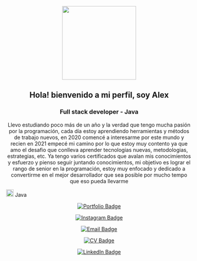 <div id="header" align="center">
  <img src="https://media.giphy.com/media/nQP9yiMT2MPShAAjHV/giphy.gif" width="200"/>
  <h2>Hola! bienvenido a mi perfil, soy Alex</h2>
  <h3> Full stack developer - Java </h3>
  <p>Llevo estudiando poco más de un año y la verdad que tengo mucha pasión por la programación, cada día estoy aprendiendo herramientas y métodos de trabajo nuevos, en 2020 comencé a interesarme por este mundo y recien en 2021 empecé mi camino por lo que estoy muy contento ya que amo el desafio que conlleva aprender tecnologias nuevas, metodologias, estrategias, etc. Ya tengo varios certificados que avalan mis conocimientos y esfuerzo y pienso seguír juntando conocimientos, mi objetivo es lograr el rango de senior en la programación, estoy muy enfocado y dedicado a convertirme en el mejor desarrollador que sea posible por mucho tempo que eso pueda llevarme</p>
  </div>
   <img src="https://img.icons8.com/color/48/000000/java-coffee-cup-logo--v1.png" alt="Java Icon" width="20"/> Java
  <div id="contacto" align="center">
  <p align="center">
  <a href="http://alexandromoroz.github.io">
    <img src="https://img.shields.io/badge/-Portfolio-000000?style=flat&logo=github&logoColor=white" alt="Portfolio Badge">
  </a>
</p>
<p align="center">
  <a href="https://www.instagram.com/alex_moroz5/">
    <img src="https://img.shields.io/badge/-Instagram-E4405F?style=flat&logo=instagram&logoColor=white" alt="Instagram Badge">
  </a>
</p>

  <p align="center">
  <a href="mailto:AlexandroMoroz5@gmail.com">
    <img src="https://img.shields.io/badge/-Email-D14836?style=flat&logo=gmail&logoColor=white" alt="Email Badge">
  </a>
</p>
<p align="center">
  <a href="https://drive.google.com/file/d/1-iSiC9sx6etbBW-nFz2im7mjOi20W0CE/view?usp=drive_link">
    <img src="https://img.shields.io/badge/-CV-4285F4?style=flat&logo=google-drive&logoColor=white" alt="CV Badge">
  </a>
  </p>
<p align="center">
  <a href="https://www.linkedin.com/in/ivan-alexandro-moroz-java-developer-trainee/">
    <img src="https://img.shields.io/badge/-LinkedIn-0077B5?style=flat&logo=linkedin&logoColor=white" alt="LinkedIn Badge">
  </a>
</p>
  </div>
